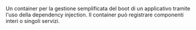 Un container per la gestione semplificata del boot di un applicativo tramite l'uso della dependency injection. Il container può registrare componenti interi o singoli servizi.
